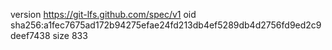 version https://git-lfs.github.com/spec/v1
oid sha256:a1fec7675ad172b94275efae24fd213db4ef5289db4d2756fd9ed2c9deef7438
size 833
